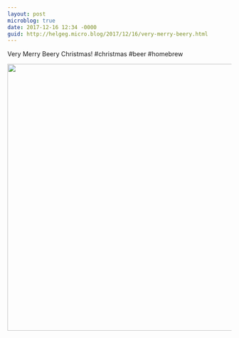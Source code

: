 ```yaml
---
layout: post
microblog: true
date: 2017-12-16 12:34 -0000
guid: http://helgeg.micro.blog/2017/12/16/very-merry-beery.html
---
```

Very Merry Beery Christmas! #christmas #beer #homebrew

<img src="http://helgeg.micro.blog/uploads/2018/b3634488ea.jpg" width="600" height="600" />
